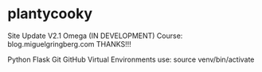 # plantycooky
Site Update V2.1 Omega (IN DEVELOPMENT) Course: blog.miguelgringberg.com THANKS!!!

Python
Flask
Git
GitHub
Virtual Environments use: source venv/bin/activate